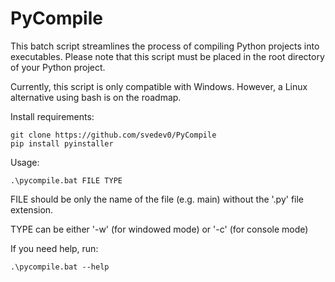 # PyCompile

This batch script streamlines the process of compiling Python projects into executables. Please note that this script must be placed in the root directory of your Python project.

Currently, this script is only compatible with Windows. However, a Linux alternative using bash is on the roadmap.

Install requirements:
```
git clone https://github.com/svedev0/PyCompile
pip install pyinstaller
```

Usage:
```
.\pycompile.bat FILE TYPE
```

FILE should be only the name of the file (e.g. main) without the '.py' file extension.

TYPE can be either '-w' (for windowed mode) or '-c' (for console mode)

If you need help, run:
```
.\pycompile.bat --help
```

